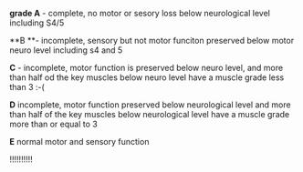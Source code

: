 **grade A** - complete, no motor or sesory loss below neurological level including S4/5 

**B **- incomplete, sensory but not motor funciton preserved below motor neuro level including s4 and 5 

**C** - incomplete, motor function is preserved below neuro level, and more than half od the key muscles below neuro level have a muscle grade less than 3 :-( 

**D** incomplete, motor function preserved below neurological level and more than half of the key muscles below neurological level have a muscle grade more than or equal to 3 

**E** normal motor and sensory function 



!!!!!!!!!!